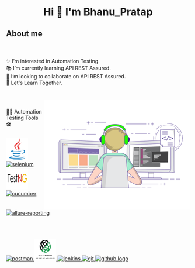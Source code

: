 
</svg>
<h1 align="center">Hi 👋 I'm Bhanu_Pratap</h1>

###

<h2 align="left">About me</h2>

###

<br clear="both">

<p align="left">✨ I’m interested in Automation Testing.<br>📚 I’m currently learning API REST Assured.<br>🎯 I’m looking to collaborate on API REST Assured.<br>💞️ Let's Learn Together.</p>

###

<br clear="both">

<img align="right" height="300" src="https://raw.githubusercontent.com/devSouvik/devSouvik/master/gif3.gif"  />

###

<p align="left">👨‍💻 Automation Testing Tools 🛠</p>

###

<div align="left">
 
 <a href="https://www.java.com/" target="_blank" rel="noreferrer">
    <img src="https://raw.githubusercontent.com/devicons/devicon/master/icons/java/java-original.svg" alt="java" width="60" height="60"/>
  </a> 
 
 <a href="https://www.selenium.dev" target="_blank" rel="noreferrer"> 
    <img src="https://raw.githubusercontent.com/detain/svg-logos/780f25886640cef088af994181646db2f6b1a3f8/svg/selenium-logo.svg" alt="selenium" width="60" height="60"/> 
  </a>

  <a href="https://testng.org/" target="_blank" rel="noreferrer"> 
    <img src="https://github.com/Shoaibsheikh786/Shoaibsheikh786/blob/main/tesngpng.png" alt="testng" width="60" height="60"/> 
  </a>

  <a href="https://cucumber.io/" target="_blank" rel="noreferrer"> 
    <img src="https://cdn.jsdelivr.net/gh/devicons/devicon/icons/cucumber/cucumber-plain.svg" alt="cucumber" width="60" height="60"/> 
  </a>

  <a href="https://allurereport.org/" target="_blank" rel="noreferrer"> 
    <img src="https://avatars.githubusercontent.com/u/5879127?s=200&v=4" alt="allure-reporting" width="60" height="60"/> 
  </a>

   <br><br>
  
 <a href="https://postman.com" target="_blank" rel="noreferrer"> 
    <img src="https://www.vectorlogo.zone/logos/getpostman/getpostman-icon.svg" alt="postman" width="60" height="60"/> 
  </a>
 
 <a href="https://rest-assured.io/" target="_blank" rel="noreferrer"> 
    <img src="https://github.com/Shoaibsheikh786/Shoaibsheikh786/blob/main/restassuredpng.png" alt="rest-assured" width="60" height="60"/> 
  </a>

 <a href="https://www.jenkins.io" target="_blank" rel="noreferrer"> 
    <img src="https://www.vectorlogo.zone/logos/jenkins/jenkins-icon.svg" alt="jenkins" width="60" height="60"/> 
  </a>
 
<a href="https://git-scm.com/" target="_blank" rel="noreferrer"> 
    <img src="https://www.vectorlogo.zone/logos/git-scm/git-scm-icon.svg" alt="git" width="60" height="60"/> 
  </a>

<a href="https://git-scm.com/" target="_blank" rel="noreferrer"> 
  <img src="https://skillicons.dev/icons?i=github" height="40" alt="github logo" alt="github" width="60" height="60" />
</a>

###
  <br><br>

  

 
</div>

###
